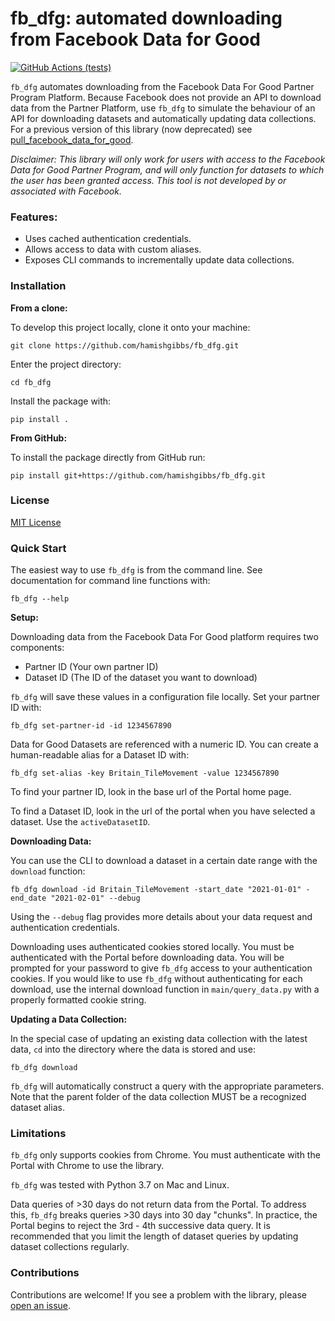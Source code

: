 # fb_dfg: automated downloading from Facebook Data for Good

[![GitHub Actions (tests)](https://github.com/hamishgibbs/fb_dfg/workflows/tests/badge.svg)](https://github.com/hamishgibbs/fb_dfg)

`fb_dfg` automates downloading from the Facebook Data For Good Partner Program Platform. Because Facebook does not provide an API to download data from the Partner Platform, use `fb_dfg` to simulate the behaviour of an API for downloading datasets and automatically updating data collections. For a previous version of this library (now deprecated) see [pull_facebook_data_for_good](https://github.com/hamishgibbs/pull_facebook_data_for_good).

*Disclaimer: This library will only work for users with access to the Facebook Data for Good Partner Program, and will only function for datasets to which the user has been granted access. This tool is not developed by or associated with Facebook.*

### Features:

* Uses cached authentication credentials.
* Allows access to data with custom aliases.
* Exposes CLI commands to incrementally update data collections.

### Installation

**From a clone:**

To develop this project locally, clone it onto your machine:

```{shell}
git clone https://github.com/hamishgibbs/fb_dfg.git
```

Enter the project directory:

```{shell}
cd fb_dfg
```

Install the package with:

```{shell}
pip install .
```

**From GitHub:**

To install the package directly from GitHub run:

```{shell}
pip install git+https://github.com/hamishgibbs/fb_dfg.git
```

### License

[MIT License](https://github.com/hamishgibbs/fb_dfg/blob/main/LICENSE)

### Quick Start

The easiest way to use `fb_dfg` is from the command line. See documentation for command line functions with:

```{shell}
fb_dfg --help
```

**Setup:**

Downloading data from the Facebook Data For Good platform requires two components:

* Partner ID (Your own partner ID)
* Dataset ID (The ID of the dataset you want to download)

`fb_dfg` will save these values in a configuration file locally. Set your partner ID with:

```{shell}
fb_dfg set-partner-id -id 1234567890
```

Data for Good Datasets are referenced with a numeric ID. You can create a human-readable alias for a Dataset ID with:

```{shell}
fb_dfg set-alias -key Britain_TileMovement -value 1234567890
```

To find your partner ID, look in the base url of the Portal home page.

To find a Dataset ID, look in the url of the portal when you have selected a dataset. Use the `activeDatasetID`.

**Downloading Data:**

You can use the CLI to download a dataset in a certain date range with the `download` function:

```{shell}
fb_dfg download -id Britain_TileMovement -start_date "2021-01-01" -end_date "2021-02-01" --debug
```

Using the `--debug` flag provides more details about your data request and authentication credentials.

Downloading uses authenticated cookies stored locally. You must be authenticated with the Portal before downloading data. You will be prompted for your password to give `fb_dfg` access to your authentication cookies. If you would like to use `fb_dfg` without authenticating for each download, use the internal download function in `main/query_data.py` with a properly formatted cookie string.

**Updating a Data Collection:**

In the special case of updating an existing data collection with the latest data, `cd` into the directory where the data is stored and use:

```{shell}
fb_dfg download
```

`fb_dfg` will automatically construct a query with the appropriate parameters. Note that the parent folder of the data collection MUST be a recognized dataset alias.

### Limitations

`fb_dfg` only supports cookies from Chrome. You must authenticate with the Portal with Chrome to use the library.

`fb_dfg` was tested with Python 3.7 on Mac and Linux.

Data queries of >30 days do not return data from the Portal. To address this, `fb_dfg` breaks queries >30 days into 30 day "chunks". In practice, the Portal begins to reject the 3rd - 4th successive data query. It is recommended that you limit the length of dataset queries by updating dataset collections regularly.

### Contributions

Contributions are welcome! If you see a problem with the library, please [open an issue](https://github.com/hamishgibbs/fb_dfg/issues/new).

